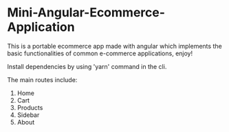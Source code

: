# Mini-Angular-Ecommerce-Application
This is a portable ecommerce app made with angular which implements the basic functionalities of common e-commerce applications, enjoy!

Install dependencies by using 'yarn' command in the cli.

The main routes include: 
1. Home
2. Cart
3. Products
4. Sidebar
5. About



